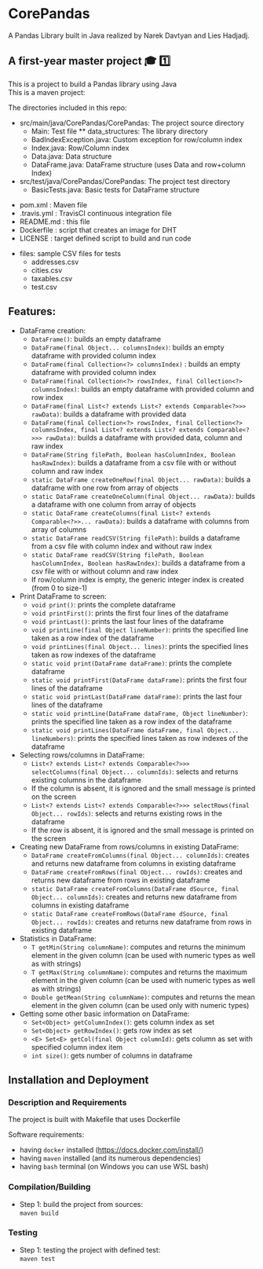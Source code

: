 # CorePandas
A Pandas Library built in Java realized by Narek Davtyan and Lies Hadjadj.

## A first-year master project :mortar_board: :one:  


This is a project to build a Pandas library using Java  
This is a maven project:

The directories included in this repo:  
* src/main/java/CorePandas/CorePandas: The project source directory  
	- Main: Test file
	** data_structures: The library directory  
	- BadIndexException.java: Custom exception for row/column index  
	- Index.java: Row/Column index  
	- Data.java: Data structure   
	- DataFrame.java: DataFrame structure (uses Data and row+column Index)
* src/test/java/CorePandas/CorePandas: The project test directory  
	- BasicTests.java: Basic tests for DataFrame structure
- pom.xml : Maven file
- .travis.yml : TravisCI continuous integration file
- README.md : this file
- Dockerfile : script that creates an image for DHT
- LICENSE : target defined script to build and run code
* files: sample CSV files for tests
	- addresses.csv
	- cities.csv
	- taxables.csv
	- test.csv
	

## Features:  
- DataFrame creation:  
	- `DataFrame()`: builds an empty dataframe   
	- `DataFrame(final Object... columnsIndex)`: builds an empty dataframe with provided column index  
	- `DataFrame(final Collection<?> columnsIndex)`  : builds an empty dataframe with provided column index  
	- `DataFrame(final Collection<?> rowsIndex, final Collection<?> columnsIndex)`: builds an empty dataframe with provided column and row index  
	- `DataFrame(final List<? extends List<? extends Comparable<?>>> rawData)`: builds a dataframe with provided data  
	- `DataFrame(final Collection<?> rowsIndex, final Collection<?> columnsIndex, final List<? extends List<? extends Comparable<?>>> rawData)`: builds a dataframe with provided data, column and raw index  
	- `DataFrame(String filePath, Boolean hasColumnIndex, Boolean hasRawIndex)`: builds a dataframe from a csv file with or without column and raw index
	- `static DataFrame createOneRow(final Object... rawData)`: builds a dataframe with one row from array of objects  
	- `static DataFrame createOneColumn(final Object... rawData)`: builds a dataframe with one column from array of objects  
	- `static DataFrame createColumns(final List<? extends Comparable<?>>... rawData)`: builds a dataframe with columns from array of columns    
	- `static DataFrame readCSV(String filePath)`: builds a dataframe from a csv file with column index and without raw index  
	- `static DataFrame readCSV(String filePath, Boolean hasColumnIndex, Boolean hasRawIndex)`: builds a dataframe from a csv file with or without column and raw index  
	- If row/column index is empty, the generic integer index is created (from 0 to size-1) 
- Print DataFrame to screen:  
	- `void print()`: prints the complete dataframe  
	- `void printFirst()`: prints the first four lines of the dataframe  
	- `void printLast()`: prints the last four lines of the dataframe  
	- `void printLine(final Object lineNumber)`: prints the specified line taken as a row index of the dataframe   
	- `void printLines(final Object... lines)`: prints the specified lines taken as row indexes of the dataframe  
	- `static void print(DataFrame dataFrame)`: prints the complete dataframe  
	- `static void printFirst(DataFrame dataFrame)`: prints the first four lines of the dataframe  
	- `static void printLast(DataFrame dataFrame)`: prints the last four lines of the dataframe  
	- `static void printLine(DataFrame dataFrame, Object lineNumber)`: prints the specified line taken as a row index of the dataframe  
	- `static void printLines(DataFrame dataFrame, final Object... lineNumbers)`: prints the specified lines taken as row indexes of the dataframe  
- Selecting rows/columns in DataFrame:  
	- `List<? extends List<? extends Comparable<?>>> selectColumns(final Object... columnIds)`: selects and returns existing columns in the dataframe  
	- If the column is absent, it is ignored and the small message is printed on the screen  
	- `List<? extends List<? extends Comparable<?>>> selectRows(final Object... rowIds)`: selects and returns existing rows in the dataframe  
	- If the row is absent, it is ignored and the small message is printed on the screen  
- Creating new DataFrame from rows/columns in existing DataFrame:  
	- `DataFrame createFromColumns(final Object... columnIds)`: creates and returns new dataframe from columns in existing dataframe  
	- `DataFrame createFromRows(final Object... rowIds)`: creates and returns new dataframe from rows in existing dataframe  
	- `static DataFrame createFromColumns(DataFrame dSource, final Object... columnIds)`: creates and returns new dataframe from columns in existing dataframe  
	- `static DataFrame createFromRows(DataFrame dSource, final Object... rowIds)`: creates and returns new dataframe from rows in existing dataframe     
- Statistics in DataFrame:  
	- `T getMin(String columnName)`: computes and returns the minimum element in the given column (can be used with numeric types as well as with strings)  
	- `T getMax(String columnName)`: computes and returns the maximum element in the given column (can be used with numeric types as well as with strings)
	- `Double getMean(String columnName)`: computes and returns the mean element in the given column (can be used only with numeric types)  
- Getting some other basic information on DataFrame:  
	- `Set<Object> getColumnIndex()`: gets column index as set  
	- `Set<Object> getRowIndex()`: gets row index as set  
	- `<E> Set<E> getCol(final Object columnId)`: gets column as set with specified column index item  
	- `int size()`: gets number of columns in dataframe  

## Installation and Deployment  
### Description and Requirements
The project is built with Makefile that uses Dockerfile  

Software requirements:  
- having `docker` installed (https://docs.docker.com/install/)  
- having `maven` installed (and its numerous dependencies)  
- having `bash` terminal (on Windows you can use WSL bash)  

### Compilation/Building  
* Step 1: build the project from sources:  
`maven build`  

### Testing
* Step 1: testing the project with defined test:  
`maven test`
